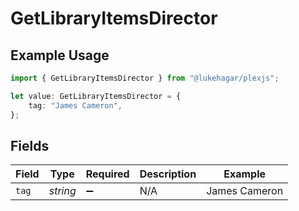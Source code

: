 # GetLibraryItemsDirector

## Example Usage

```typescript
import { GetLibraryItemsDirector } from "@lukehagar/plexjs";

let value: GetLibraryItemsDirector = {
    tag: "James Cameron",
};
```

## Fields

| Field              | Type               | Required           | Description        | Example            |
| ------------------ | ------------------ | ------------------ | ------------------ | ------------------ |
| `tag`              | *string*           | :heavy_minus_sign: | N/A                | James Cameron      |